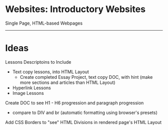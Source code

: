 # Websites: Introductory Websites
Single Page, HTML-based Webpages

---

# Ideas
Lessons Descriptoins to Include
- Text copy lessons, into HTML Layout
  - Create completed Essay Project, text copy DOC, with hint (make more sections and articles than HTML Layout)
- Hyperlink Lessons
- Image Lessons 

Create DOC to see H1 - H6 progression and paragraph progression
- compare to DIV and br (automatic formatting using browser's presets)

Add CSS Borders to "see" HTML Divisions in rendered page's HTML Layout
